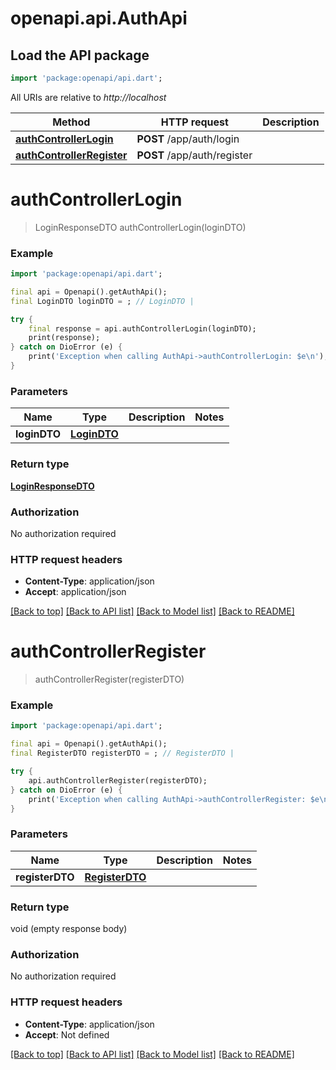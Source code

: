 # openapi.api.AuthApi

## Load the API package
```dart
import 'package:openapi/api.dart';
```

All URIs are relative to *http://localhost*

Method | HTTP request | Description
------------- | ------------- | -------------
[**authControllerLogin**](AuthApi.md#authcontrollerlogin) | **POST** /app/auth/login | 
[**authControllerRegister**](AuthApi.md#authcontrollerregister) | **POST** /app/auth/register | 


# **authControllerLogin**
> LoginResponseDTO authControllerLogin(loginDTO)



### Example
```dart
import 'package:openapi/api.dart';

final api = Openapi().getAuthApi();
final LoginDTO loginDTO = ; // LoginDTO | 

try {
    final response = api.authControllerLogin(loginDTO);
    print(response);
} catch on DioError (e) {
    print('Exception when calling AuthApi->authControllerLogin: $e\n');
}
```

### Parameters

Name | Type | Description  | Notes
------------- | ------------- | ------------- | -------------
 **loginDTO** | [**LoginDTO**](LoginDTO.md)|  | 

### Return type

[**LoginResponseDTO**](LoginResponseDTO.md)

### Authorization

No authorization required

### HTTP request headers

 - **Content-Type**: application/json
 - **Accept**: application/json

[[Back to top]](#) [[Back to API list]](../README.md#documentation-for-api-endpoints) [[Back to Model list]](../README.md#documentation-for-models) [[Back to README]](../README.md)

# **authControllerRegister**
> authControllerRegister(registerDTO)



### Example
```dart
import 'package:openapi/api.dart';

final api = Openapi().getAuthApi();
final RegisterDTO registerDTO = ; // RegisterDTO | 

try {
    api.authControllerRegister(registerDTO);
} catch on DioError (e) {
    print('Exception when calling AuthApi->authControllerRegister: $e\n');
}
```

### Parameters

Name | Type | Description  | Notes
------------- | ------------- | ------------- | -------------
 **registerDTO** | [**RegisterDTO**](RegisterDTO.md)|  | 

### Return type

void (empty response body)

### Authorization

No authorization required

### HTTP request headers

 - **Content-Type**: application/json
 - **Accept**: Not defined

[[Back to top]](#) [[Back to API list]](../README.md#documentation-for-api-endpoints) [[Back to Model list]](../README.md#documentation-for-models) [[Back to README]](../README.md)

